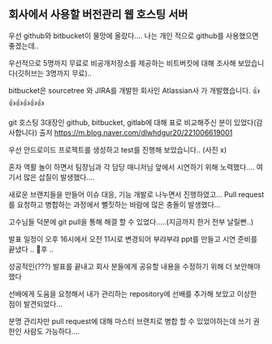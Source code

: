 ## 회사에서 사용할 버전관리 웹 호스팅 서버




우선 github와 bitbucket이 물망에 올랐다.... 나는 개인 적으로 github를 사용했으면 좋겠는데..  






우선적으로 5명까지 무료로 비공개저장소를 제공하는 비트버킷에 대해 조사해 보았습니다(깃허브는 3명까지 무료)..










bitbucket은 sourcetree 와 JIRA를 개발한 회사인 Atlassian사 가 개발했습니다. 👍👍👍👍👍👍






git 호스팅 3대장인 github, bitbucket, gitlab에 대해 표로 비교해주신 분이 있었다(감사합니다)
출저 https://m.blog.naver.com/dlwhdgur20/221006619001 






우선 안드로이드 프로젝트를 생성하고 test를 진행해 보았습니다.. (사진 x)





혼자 역활 놀이 하면서 팀장님과 각 담당 매니저님 앞에서 시연하기 위해 노력했다.... 여기서 많은 삽질이 발생했다....




새로운 브랜치들을 만들어 이슈 대응, 기능 개발로 나누면서 진행하였고... Pull request를 요청하고 병합하는 과정에서 뻘짓하는 바람에  많은 충돌이 발생했다...




고수님들 덕분에 git pull을 통해 해결 할 수 있었다.....(지금까지 한거 전부 날릴뻔..)



발표 일정이 오후 16시에서 오전 11시로 변경되어 부랴부랴 ppt를 만들고 시연 준비를 끝냈다 .. 🐥후 ..  





성공적인(???) 발표를 끝내고 회사 분들에게 공유할 내용을 수정하기 위해 더 보안해야했다



선배에게 도움을 요청해서 내가 관리하는 repository에 선배를 추가해 보았고 이상한 점이 발견되었다... 


분명 관리자만 pull request에 대해 마스터 브랜치로 병합 할 수 있었야하는데 쓰기 권한인 사람도 가능하다....

